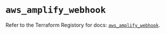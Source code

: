 # `aws_amplify_webhook`

Refer to the Terraform Registory for docs: [`aws_amplify_webhook`](https://registry.terraform.io/providers/hashicorp/aws/5.23.1/docs/resources/amplify_webhook).
